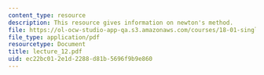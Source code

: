 ```yaml
---
content_type: resource
description: This resource gives information on newton's method.
file: https://ol-ocw-studio-app-qa.s3.amazonaws.com/courses/18-01-single-variable-calculus-fall-2005/ec22bc012e1d2288d81b5696f9b9e860_lecture_12.pdf
file_type: application/pdf
resourcetype: Document
title: lecture_12.pdf
uid: ec22bc01-2e1d-2288-d81b-5696f9b9e860
---
```

